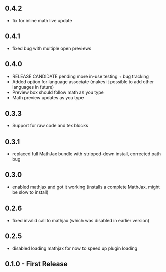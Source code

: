 ## 0.4.2
- fix for inline math live update

## 0.4.1
- fixed bug with multiple open previews

## 0.4.0
- RELEASE CANDIDATE pending more in-use testing + bug tracking
- Added option for language associate (makes it possible to add other languages in future)
- Preview box should follow math as you type
- Math preview updates as you type

## 0.3.3
- Support for raw code and tex blocks

## 0.3.1
- replaced full MathJax bundle with stripped-down install, corrected path bug

## 0.3.0
- enabled mathjax and got it working (installs a complete MathJax, might be slow to install)


## 0.2.6
- fixed invalid call to mathjax (which was disabled in earlier version)

## 0.2.5
- disabled loading mathjax for now to speed up plugin loading

## 0.1.0 - First Release
